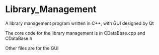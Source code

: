 # Library_Management
A library management program written in C++, with GUI designed by Qt

The core code for the library management is in CDataBase.cpp and CDataBase.h

Other files are for the GUI
